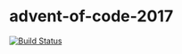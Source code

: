 # advent-of-code-2017

[![Build Status](https://travis-ci.org/stevenhorsman/advent-of-code-2015.svg?branch=master)](https://travis-ci.org/stevenhorsman/advent-of-code-2015)